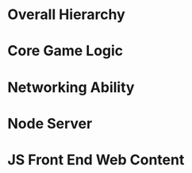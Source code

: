 # Overall Hierarchy

# Core Game Logic

# Networking Ability

# Node Server

# JS Front End Web Content